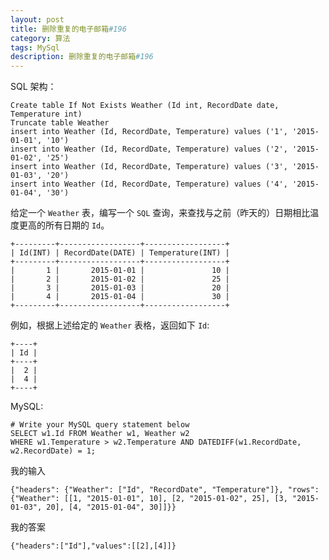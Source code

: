 ```yaml
---
layout: post
title: 删除重复的电子邮箱#196
category: 算法
tags: MySql
description: 删除重复的电子邮箱#196
---
```



SQL 架构：

	Create table If Not Exists Weather (Id int, RecordDate date, Temperature int)
	Truncate table Weather
	insert into Weather (Id, RecordDate, Temperature) values ('1', '2015-01-01', '10')
	insert into Weather (Id, RecordDate, Temperature) values ('2', '2015-01-02', '25')
	insert into Weather (Id, RecordDate, Temperature) values ('3', '2015-01-03', '20')
	insert into Weather (Id, RecordDate, Temperature) values ('4', '2015-01-04', '30')
	
给定一个 `Weather` 表，编写一个 `SQL` 查询，来查找与之前（昨天的）日期相比温度更高的所有日期的 `Id`。

	+---------+------------------+------------------+
	| Id(INT) | RecordDate(DATE) | Temperature(INT) |
	+---------+------------------+------------------+
	|       1 |       2015-01-01 |               10 |
	|       2 |       2015-01-02 |               25 |
	|       3 |       2015-01-03 |               20 |
	|       4 |       2015-01-04 |               30 |
	+---------+------------------+------------------+
例如，根据上述给定的 `Weather` 表格，返回如下 `Id`:

	+----+
	| Id |
	+----+
	|  2 |
	|  4 |
	+----+
	
MySQL:
	
	# Write your MySQL query statement below
	SELECT w1.Id FROM Weather w1, Weather w2
	WHERE w1.Temperature > w2.Temperature AND DATEDIFF(w1.RecordDate, w2.RecordDate) = 1;
	
我的输入

	{"headers": {"Weather": ["Id", "RecordDate", "Temperature"]}, "rows": {"Weather": [[1, "2015-01-01", 10], [2, "2015-01-02", 25], [3, "2015-01-03", 20], [4, "2015-01-04", 30]]}}

我的答案

	{"headers":["Id"],"values":[[2],[4]]}